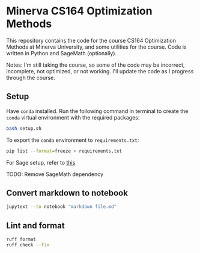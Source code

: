 # Minerva CS164 Optimization Methods

This repository contains the code for the course CS164 Optimization Methods at Minerva University, and some utilities for the course. Code is written in Python and SageMath (optionally).

Notes: I'm still taking the course, so some of the code may be incorrect, incomplete, not optimized, or not working. I'll update the code as I progress through the course.

## Setup

Have `conda` installed. Run the following command in terminal to create the `conda` virtual environment with the required packages:

```bash
bash setup.sh
```

To export the `conda` environment to `requirements.txt`:

```bash
pip list --format=freeze > requirements.txt
```

For Sage setup, refer to [this](https://doc.sagemath.org/html/en/installation/launching.html#setting-up-sagemath-as-a-jupyter-kernel-in-an-existing-jupyter-notebook-or-jupyterlab-installation)

TODO: Remove SageMath dependency

## Convert markdown to notebook

```bash
jupytext --to notebook "markdown file.md"
```

## Lint and format

```bash
ruff format
ruff check --fix
```
